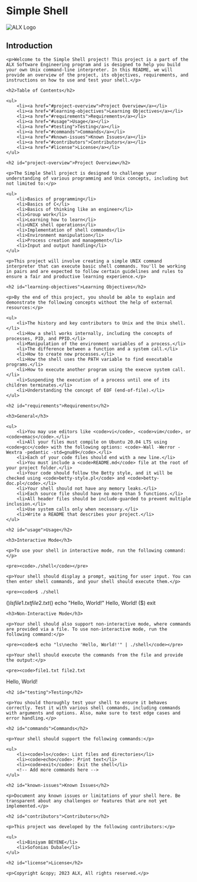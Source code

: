 <h1>Simple Shell</h1>
<img src="https://www.alx.school/images/logo.png" alt="ALX Logo">
<h2>Introduction</h2>

    <p>Welcome to the Simple Shell project! This project is a part of the ALX Software Engineering program and is designed to help you build your own Unix command-line interpreter. In this README, we will provide an overview of the project, its objectives, requirements, and instructions on how to use and test your shell.</p>

    <h2>Table of Contents</h2>

    <ul>
        <li><a href="#project-overview">Project Overview</a></li>
        <li><a href="#learning-objectives">Learning Objectives</a></li>
        <li><a href="#requirements">Requirements</a></li>
        <li><a href="#usage">Usage</a></li>
        <li><a href="#testing">Testing</a></li>
        <li><a href="#commands">Commands</a></li>
        <li><a href="#known-issues">Known Issues</a></li>
        <li><a href="#contributors">Contributors</a></li>
        <li><a href="#license">License</a></li>
    </ul>

    <h2 id="project-overview">Project Overview</h2>

    <p>The Simple Shell project is designed to challenge your understanding of various programming and Unix concepts, including but not limited to:</p>

    <ul>
        <li>Basics of programming</li>
        <li>Basics of C</li>
        <li>Basics of thinking like an engineer</li>
        <li>Group work</li>
        <li>Learning how to learn</li>
        <li>UNIX shell operations</li>
        <li>Implementation of shell commands</li>
        <li>Environment manipulation</li>
        <li>Process creation and management</li>
        <li>Input and output handling</li>
    </ul>

    <p>This project will involve creating a simple UNIX command interpreter that can execute basic shell commands. You'll be working in pairs and are expected to follow certain guidelines and rules to ensure a fair and productive learning experience.</p>

    <h2 id="learning-objectives">Learning Objectives</h2>

    <p>By the end of this project, you should be able to explain and demonstrate the following concepts without the help of external resources:</p>

    <ul>
        <li>The history and key contributors to Unix and the Unix shell.</li>
        <li>How a shell works internally, including the concepts of processes, PID, and PPID.</li>
        <li>Manipulation of the environment variables of a process.</li>
        <li>The difference between a function and a system call.</li>
        <li>How to create new processes.</li>
        <li>How the shell uses the PATH variable to find executable programs.</li>
        <li>How to execute another program using the execve system call.</li>
        <li>Suspending the execution of a process until one of its children terminates.</li>
        <li>Understanding the concept of EOF (end-of-file).</li>
    </ul>

    <h2 id="requirements">Requirements</h2>

    <h3>General</h3>

    <ul>
        <li>You may use editors like <code>vi</code>, <code>vim</code>, or <code>emacs</code>.</li>
        <li>All your files must compile on Ubuntu 20.04 LTS using <code>gcc</code> with the following options: <code>-Wall -Werror -Wextra -pedantic -std=gnu89</code>.</li>
        <li>Each of your code files should end with a new line.</li>
        <li>You must include a <code>README.md</code> file at the root of your project folder.</li>
        <li>Your code should follow the Betty style, and it will be checked using <code>betty-style.pl</code> and <code>betty-doc.pl</code>.</li>
        <li>Your shell should not have any memory leaks.</li>
        <li>Each source file should have no more than 5 functions.</li>
        <li>All header files should be include-guarded to prevent multiple inclusion.</li>
        <li>Use system calls only when necessary.</li>
        <li>Write a README that describes your project.</li>
    </ul>

    <h2 id="usage">Usage</h2>

    <h3>Interactive Mode</h3>

    <p>To use your shell in interactive mode, run the following command:</p>

    <pre><code>./shell</code></pre>

    <p>Your shell should display a prompt, waiting for user input. You can then enter shell commands, and your shell should execute them.</p>

    <pre><code>$ ./shell
($) ls
file1.txt file2.txt
($) echo "Hello, World!"
Hello, World!
($) exit
</code></pre>

    <h3>Non-Interactive Mode</h3>

    <p>Your shell should also support non-interactive mode, where commands are provided via a file. To use non-interactive mode, run the following command:</p>

    <pre><code>$ echo "ls\necho 'Hello, World!'" | ./shell</code></pre>

    <p>Your shell should execute the commands from the file and provide the output:</p>

    <pre><code>file1.txt file2.txt
Hello, World!
</code></pre>

    <h2 id="testing">Testing</h2>

    <p>You should thoroughly test your shell to ensure it behaves correctly. Test it with various shell commands, including commands with arguments and options. Also, make sure to test edge cases and error handling.</p>

    <h2 id="commands">Commands</h2>

    <p>Your shell should support the following commands:</p>

    <ul>
        <li><code>ls</code>: List files and directories</li>
        <li><code>echo</code>: Print text</li>
        <li><code>exit</code>: Exit the shell</li>
        <!-- Add more commands here -->
    </ul>

    <h2 id="known-issues">Known Issues</h2>

    <p>Document any known issues or limitations of your shell here. Be transparent about any challenges or features that are not yet implemented.</p>

    <h2 id="contributors">Contributors</h2>

    <p>This project was developed by the following contributors:</p>

    <ul>
        <li>Biniyam BEYENE</li>
        <li>Sofonias Dubale</li>
    </ul>

    <h2 id="license">License</h2>

    <p>Copyright &copy; 2023 ALX, All rights reserved.</p>


